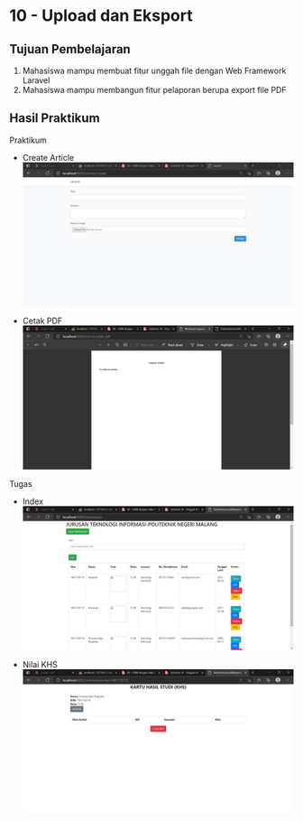 # 10 - Upload dan Eksport

## Tujuan Pembelajaran

1. Mahasiswa mampu membuat fitur unggah file dengan Web Framework Laravel
2. Mahasiswa mampu membangun fitur pelaporan berupa export file PDF

## Hasil Praktikum

Praktikum 

- Create Article
![contoh gambar](img/sc1.JPG)

- Cetak PDF
![contoh gambar](img/sc4.JPG)

Tugas

- Index
![contoh gambar](img/sc2.JPG)

- Nilai KHS
![contoh gambar](img/sc3.JPG)